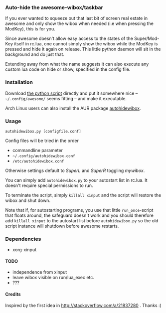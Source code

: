 ### Auto-hide the awesome-wibox/taskbar
If you ever wanted to squeeze out that last bit of screen real estate in awesome and only show the wibox when needed (i.e when pressing the ModKey), this is for you.

Since awesome doesn't allow easy access to the states of the Super/Mod-Key itself in rc.lua, one cannot simply show the wibox while the ModKey is pressed and hide it again on release.
This little python daemon will sit in the background and do just that.

Extending away from what the name suggests it can also execute any custom lua code on hide or show, specified in the config file.

### Installation
Download [the python script](https://raw.githubusercontent.com/grandchild/autohidewibox/master/autohidewibox.py) directly and put it somewhere nice – `~/.config/awesome/` seems fitting – and make it executable.

Arch Linux users can also install the AUR package [autohidewibox](https://aur.archlinux.org/packages/autohidewibox/).

### Usage
```
autohidewibox.py [configfile.conf]
```
Config files will be tried in the order
 * commandline parameter
 * `~/.config/autohidewibox.conf`
 * `/etc/autohidewibox.conf`

Otherwise settings default to *SuperL* and *SuperR* toggling *mywibox*.

You can simply add `autohidewibox.py` to your autostart list in rc.lua. It doesn't require special permissions to run.

To terminate the script, simply `killall xinput` and the script will restore the wibox and shut down.

Note that if, for autostarting programs, you use that little `run_once`-script that floats around, the safeguard doesn't work and you should therefore add `killall xinput` to the autostart list before `autohidewibox.py` so the old script instance will shutdown before awesome *re*starts.

### Dependencies
 * xorg-xinput

#### TODO
 * independence from xinput
 * leave wibox visible on run/lua_exec etc.
 * ???

#### Credits
Inspired by the first idea in http://stackoverflow.com/a/21837280 . Thanks :)
